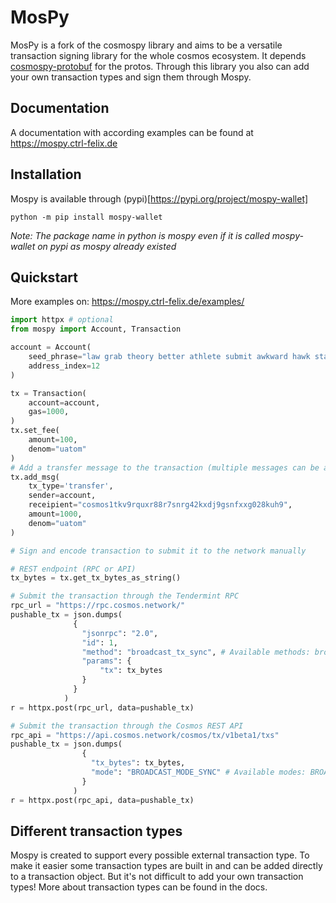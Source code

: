 # MosPy

MosPy is a fork of the cosmospy library and aims to be a versatile transaction signing library for the whole cosmos ecosystem.
It depends [cosmospy-protobuf](https://github.com/ctrl-Felix/cosmospy-protobuf) for the protos. Through this library you also can add your own transaction types and sign them through Mospy.

## Documentation

A documentation with according examples can be found at https://mospy.ctrl-felix.de

## Installation

Mospy is available through (pypi)[https://pypi.org/project/mospy-wallet]

`python -m pip install mospy-wallet`

_Note: The package name in python is mospy even if it is called mospy-wallet on pypi as mospy already existed_

## Quickstart

More examples on: https://mospy.ctrl-felix.de/examples/

```python
import httpx # optional
from mospy import Account, Transaction

account = Account(
    seed_phrase="law grab theory better athlete submit awkward hawk state wedding wave monkey audit blame fury wood tag rent furnace exotic jeans drift destroy style",
    address_index=12
)

tx = Transaction(
    account=account,
    gas=1000,
)
tx.set_fee(
    amount=100,
    denom="uatom"
)
# Add a transfer message to the transaction (multiple messages can be added)
tx.add_msg(
    tx_type='transfer',
    sender=account,
    receipient="cosmos1tkv9rquxr88r7snrg42kxdj9gsnfxxg028kuh9",
    amount=1000,
    denom="uatom"
)

# Sign and encode transaction to submit it to the network manually

# REST endpoint (RPC or API)
tx_bytes = tx.get_tx_bytes_as_string()

# Submit the transaction through the Tendermint RPC
rpc_url = "https://rpc.cosmos.network/"
pushable_tx = json.dumps(
              {
                "jsonrpc": "2.0",
                "id": 1,
                "method": "broadcast_tx_sync", # Available methods: broadcast_tx_sync, broadcast_tx_async, broadcast_tx_commit
                "params": {
                    "tx": tx_bytes
                }
              }
            )
r = httpx.post(rpc_url, data=pushable_tx)

# Submit the transaction through the Cosmos REST API
rpc_api = "https://api.cosmos.network/cosmos/tx/v1beta1/txs"
pushable_tx = json.dumps(
                {
                  "tx_bytes": tx_bytes,
                  "mode": "BROADCAST_MODE_SYNC" # Available modes: BROADCAST_MODE_SYNC, BROADCAST_MODE_ASYNC, BROADCAST_MODE_BLOCK
                }
              )
r = httpx.post(rpc_api, data=pushable_tx)
```
## Different transaction types

Mospy is created to support every possible external transaction type.
To make it easier some transaction types are built in and can be added directly to a transaction object.
But it's not difficult to add your own transaction types! More about transaction types can be found in the docs.
